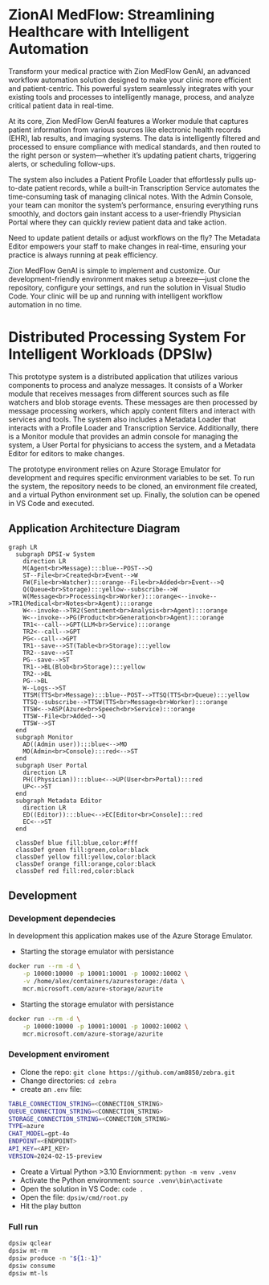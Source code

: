 # ZionAI MedFlow: Streamlining Healthcare with Intelligent Automation

Transform your medical practice with Zion MedFlow GenAI, an advanced workflow automation solution designed to make your clinic more efficient and patient-centric. This powerful system seamlessly integrates with your existing tools and processes to intelligently manage, process, and analyze critical patient data in real-time.

At its core, Zion MedFlow GenAI features a Worker module that captures patient information from various sources like electronic health records (EHR), lab results, and imaging systems. The data is intelligently filtered and processed to ensure compliance with medical standards, and then routed to the right person or system—whether it’s updating patient charts, triggering alerts, or scheduling follow-ups.

The system also includes a Patient Profile Loader that effortlessly pulls up-to-date patient records, while a built-in Transcription Service automates the time-consuming task of managing clinical notes. With the Admin Console, your team can monitor the system’s performance, ensuring everything runs smoothly, and doctors gain instant access to a user-friendly Physician Portal where they can quickly review patient data and take action.

Need to update patient details or adjust workflows on the fly? The Metadata Editor empowers your staff to make changes in real-time, ensuring your practice is always running at peak efficiency.

Zion MedFlow GenAI is simple to implement and customize. Our development-friendly environment makes setup a breeze—just clone the repository, configure your settings, and run the solution in Visual Studio Code. Your clinic will be up and running with intelligent workflow automation in no time.

# Distributed Processing System For Intelligent Workloads (DPSIw)

This prototype system is a distributed application that utilizes various components to process and analyze messages. It consists of a Worker module that receives messages from different sources such as file watchers and blob storage events. These messages are then processed by message processing workers, which apply content filters and interact with services and tools. The system also includes a Metadata Loader that interacts with a Profile Loader and Transcription Service. Additionally, there is a Monitor module that provides an admin console for managing the system, a User Portal for physicians to access the system, and a Metadata Editor for editors to make changes. 

The prototype environment relies on Azure Storage Emulator for development and requires specific environment variables to be set. To run the system, the repository needs to be cloned, an environment file created, and a virtual Python environment set up. Finally, the solution can be opened in VS Code and executed. 

## Application Architecture Diagram

```mermaid
graph LR
  subgraph DPSI-w System
    direction LR
    M(Agent<br>Message):::blue--POST-->Q
    ST--File<br>Created<br>Event-->W
    FW(File<br>Watcher):::orange--File<br>Added<br>Event-->Q
    Q(Queue<br>Storage):::yellow--subscribe-->W
    W(Message<br>Processing<br>Worker):::orange<--invoke-->TR1(Medical<br>Notes<br>Agent):::orange
    W<--invoke-->TR2(Sentiment<br>Analysis<br>Agent):::orange
    W<--invoke-->PG(Product<br>Generation<br>Agent):::orange
    TR1<--call-->GPT(LLM<br>Service):::orange
    TR2<--call-->GPT
    PG<--call-->GPT
    TR1--save-->ST(Table<br>Storage):::yellow
    TR2--save-->ST
    PG--save-->ST
    TR1-->BL(Blob<br>Storage):::yellow
    TR2-->BL
    PG-->BL    
    W--Logs-->ST
    TTSM(TTS<br>Message):::blue--POST-->TTSQ(TTS<br>Queue):::yellow
    TTSQ--subscribe-->TTSW(TTS<br>Message<br>Worker):::orange
    TTSW<-->ASP(Azure<br>Speech<br>Service):::orange
    TTSW--File<br>Added-->Q
    TTSW-->ST
  end
  subgraph Monitor
    AD((Admin user)):::blue<-->MO
    MO(Admin<br>Console):::red<-->ST
  end
  subgraph User Portal
    direction LR
    PH((Physician)):::blue<-->UP(User<br>Portal):::red
    UP<-->ST
  end
  subgraph Metadata Editor
    direction LR
    ED((Editor)):::blue<-->EC[Editor<br>Console]:::red
    EC<-->ST
  end

  classDef blue fill:blue,color:#fff
  classDef green fill:green,color:black  
  classDef yellow fill:yellow,color:black  
  classDef orange fill:orange,color:black
  classDef red fill:red,color:black
```
## Development

### Development dependecies

In development this application makes use of the Azure Storage Emulator.

- Starting the storage emulator with persistance

```bash
docker run --rm -d \
    -p 10000:10000 -p 10001:10001 -p 10002:10002 \
    -v /home/alex/containers/azurestorage:/data \
    mcr.microsoft.com/azure-storage/azurite
```

- Starting the storage emulator with persistance

```bash
docker run --rm -d \
    -p 10000:10000 -p 10001:10001 -p 10002:10002 \
    mcr.microsoft.com/azure-storage/azurite
```

### Development enviroment

- Clone the repo: `git clone https://github.com/am8850/zebra.git` 
- Change directories: `cd zebra`
- create an `.env` file:

```bash
TABLE_CONNECTION_STRING=<CONNECTION_STRING>
QUEUE_CONNECTION_STRING=<CONNECTION_STRING>
STORAGE_CONNECTION_STRING=<CONNECTION_STRING>
TYPE=azure
CHAT_MODEL=gpt-4o
ENDPOINT=<ENDPOINT>
API_KEY=<API_KEY>
VERSION=2024-02-15-preview
```

- Create a Virtual Python >3.10 Enviornment: `python -m venv .venv`
- Activate the Python environment: `source .venv\bin\activate`
- Open the solution in VS Code: `code .`
- Open the file: `dpsiw/cmd/root.py`
- Hit the play button

### Full run

```bash
dpsiw qclear
dpsiw mt-rm
dpsiw produce -n "${1:-1}"
dpsiw consume
dpsiw mt-ls
```
